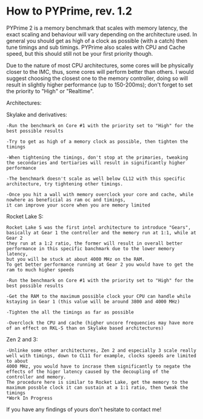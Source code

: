 # How to PYPrime, rev. 1.2

PYPrime 2 is a memory benchmark that scales with memory latency, the exact scaling and behaviour will vary depending on the architecture used.
In general you should get as high of a clock as possible (with a catch) then tune timings and sub timings.
PYPrime also scales with CPU and Cache speed, but this should still not be your first priority though.

Due to the nature of most CPU architectures, some cores will be physically closer to the IMC, thus, some cores will perform better than others. 
I would suggest choosing the closest one to the memory controller, doing so will result in slightly higher performance (up to 150-200ms); 
don't forget to set the priority to "High" or "Realtime".

Architectures:

Skylake and derivatives:
  	
	-Run the benchmark on Core #1 with the priority set to "High" for the best possible results
		
	-Try to get as high of a memory clock as possible, then tighten the timings
		
	-When tightening the timings, don't stop at the primaries, tweaking the secondaries and tertiaries will result in significantly higher performance
		
	-The benchmark doesn't scale as well below CL12 with this specific architecture, try tightening other timings.
		
	-Once you hit a wall with memory overclock your core and cache, while nowhere as beneficial as ram oc and timings, 
	it can improve your score when you are memory limited
		
		
Rocket Lake S:
 		
	Rocket Lake S was the first intel architecture to introduce "Gears", basically at Gear 1 the controller and the memory run at 1:1, while at Gear 2
	they run at a 1:2 ratio, the former will result in overall better performance in this specific banchmark due to the lower memory latency,
	but you will be stuck at about 4000 MHz on the RAM.
	To get better performance running at Gear 2 you would have to get the ram to much higher speeds
		
	-Run the benchmark on Core #1 with the priority set to "High" for the best possible results
		
	-Get the RAM to the maximum possible clock your CPU can handle while kstaying in Gear 1 (this value will be around 3800 and 4000 MHz)
		
	-Tighten the all the timings as far as possible
		
	-Overclock the CPU and cache (higher uncore frequencies may have more of an effect on RKL-S than on Skylake based architectures)
				
  Zen 2 and 3:
  
  	-Unlinke some other architectures, Zen 2 and especially 3 scale really well with timings, down to CL11 for example, clocks speeds are limited to about
	4000 MHz, you would have to incrase them significantly to negate the effects of the higer latency caused by the decoupling of the controller and memory.
	The procedure here is similar to Rocket Lake, get the memory to the maximum possble clock it can sustain at a 1:1 ratio, then tweak the timings
  	*Work In Progress
  

If you have any findings of yours don't hesitate to contact me!
